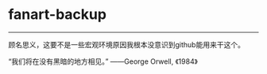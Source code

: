 # fanart-backup
--------------
顾名思义，这要不是一些宏观环境原因我根本没意识到github能用来干这个。

“我们将在没有黑暗的地方相见。”
——George Orwell, 《1984》
